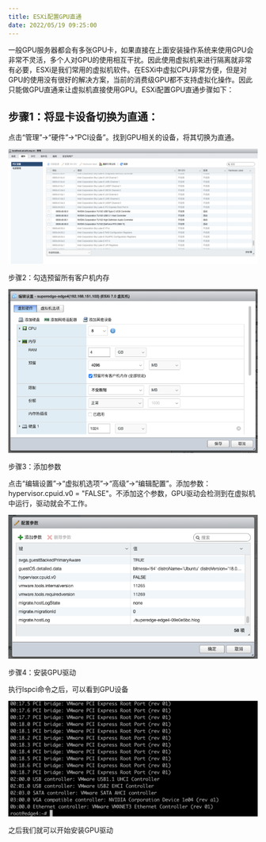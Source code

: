 ```yaml
---
title: ESXi配置GPU直通
date: 2022/05/19 09:25:00
---
```


一般GPU服务器都会有多张GPU卡，如果直接在上面安装操作系统来使用GPU会非常不灵活，多个人对GPU的使用相互干扰。因此使用虚拟机来进行隔离就非常有必要，ESXi是我们常用的虚拟机软件。在ESXi中虚拟CPU非常方便，但是对GPU的使用没有很好的解决方案，当前的消费级GPU都不支持虚拟化操作。因此只能做GPU直通来让虚拟机直接使用GPU。ESXi配置GPU直通步骤如下：

<!-- more -->

## 步骤1：将显卡设备切换为直通：

点击“管理”→“硬件”→“PCI设备”。找到GPU相关的设备，将其切换为直通。

![esxi直通1](media/esxi%E7%9B%B4%E9%80%9A1.png)

步骤2：勾选预留所有客户机内存

![esxi直通2](media/esxi%E7%9B%B4%E9%80%9A2.png)

步骤3：添加参数 

点击“编辑设置”→“虚拟机选项”→“高级”→“编辑配置”。添加参数：hypervisor.cpuid.v0 = "FALSE"。不添加这个参数，GPU驱动会检测到在虚拟机中运行，驱动就会不工作。

![esxi直通3](media/esxi%E7%9B%B4%E9%80%9A3.png)

步骤4：安装GPU驱动

执行lspci命令之后，可以看到GPU设备

![esxi直通4](media/esxi%E7%9B%B4%E9%80%9A4.png)

之后我们就可以开始安装GPU驱动